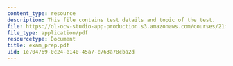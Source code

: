 ```yaml
---
content_type: resource
description: This file contains test details and topic of the test.
file: https://ol-ocw-studio-app-production.s3.amazonaws.com/courses/21m-011-introduction-to-western-music-spring-2006/1e7047690c24e14045a7c763a78cba2d_exam_prep.pdf
file_type: application/pdf
resourcetype: Document
title: exam_prep.pdf
uid: 1e704769-0c24-e140-45a7-c763a78cba2d
---
```

